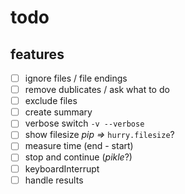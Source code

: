 # todo

## features

* [ ] ignore files / file endings
* [ ] remove dublicates / ask what to do
* [ ] exclude files
* [ ] create summary
* [ ] verbose switch `-v --verbose`
* [ ] show filesize _pip =>_ `hurry.filesize`?
* [ ] measure time (end - start)
* [ ] stop and continue (_pikle_?)
* [ ] keyboardInterrupt
* [ ] handle results